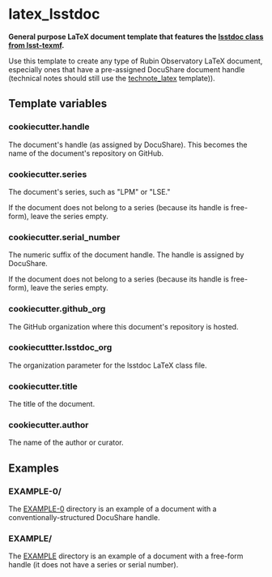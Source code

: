 # latex_lsstdoc

**General purpose LaTeX document template that features the [lsstdoc class from lsst-texmf](https://lsst-texmf.lsst.io/lsstdoc.html).**

Use this template to create any type of Rubin Observatory LaTeX document, especially ones that have a pre-assigned DocuShare document handle (technical notes should still use the [technote_latex](../technote_latex) template)).

## Template variables

### cookiecutter.handle

The document's handle (as assigned by DocuShare).
This becomes the name of the document's repository on GitHub.

### cookiecutter.series

The document's series, such as "LPM" or "LSE."

If the document does not belong to a series (because its handle is free-form), leave the series empty.

### cookiecutter.serial_number

The numeric suffix of the document handle.
The handle is assigned by DocuShare.

If the document does not belong to a series (because its handle is free-form), leave the series empty.

### cookiecutter.github_org

The GitHub organization where this document's repository is hosted.

### cookiecuttter.lsstdoc_org

The organization parameter for the lsstdoc LaTeX class file.

### cookiecutter.title

The title of the document.

### cookiecutter.author

The name of the author or curator.

## Examples

### EXAMPLE-0/

The [EXAMPLE-0](EXAMPLE-0) directory is an example of a document with a conventionally-structured DocuShare handle.

### EXAMPLE/

The [EXAMPLE](EXAMPLE) directory is an example of a document with a free-form handle (it does not have a series or serial number).
